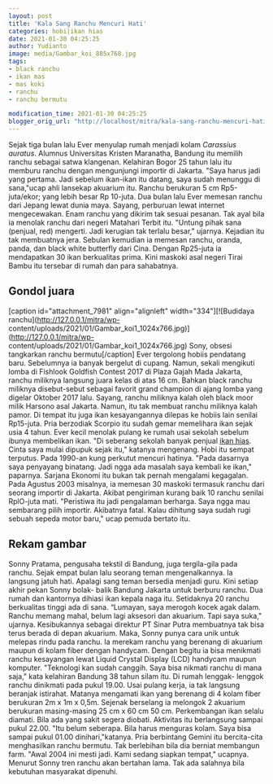 ```yaml
---
layout: post
title: 'Kala Sang Ranchu Mencuri Hati'
categories: hobi|ikan hias
date: 2021-01-30 04:25:25
author: Yudianto
image: media/Gambar_koi_885x768.jpg
tags:
- black ranchu
- ikan mas
- mas koki
- ranchu
- ranchu bermutu

modification_time: 2021-01-30 04:25:25
blogger_orig_url: "http://localhost/mitra/kala-sang-ranchu-mencuri-hati.html"
---
```


Sejak tiga bulan lalu Ever menyulap rumah menjadi kolam _Carassius auratus_.
Alumnus Universitas Kristen Maranatha, Bandung itu memilih ranchu sebagai
satwa klangenan. Kelahiran Bogor 25 tahun lalu itu memburu ranchu dengan
mengunjungi importir di Jakarta. "Saya harus jadi yang pertama. Jadi sebelum
ikan-ikan itu datang, saya sudah menunggu di sana,"ucap ahli lansekap akuarium
itu. Ranchu berukuran 5 cm Rp5-juta/ekor; yang lebih besar Rp 10-juta. Dua
bulan lalu Ever memesan ranchu dari Jepang lewat dunia maya. Sayang, perburuan
lewat internet mengecewakan. Enam ranchu yang dikirim tak sesuai pesanan. Tak
ayal bila ia menolak ranchu dari negeri Matahari Terbit itu. "Untung pihak
sana (penjual, red) mengerti. Jadi kerugian tak terlalu besar," ujarnya.
Kejadian itu tak membuatnya jera. Sebulan kemudian ia memesan ranchu, oranda,
panda, dan black white butterfly dari Cina. Dengan Rp25-juta ia mendapatkan 30
ikan berkualitas prima. Kini maskoki asal negeri Tirai Bambu itu tersebar di
rumah dan para sahabatnya.

## Gondol juara

[caption id="attachment_7981" align="alignleft" width="334"][![Budidaya
ranchu](http://127.0.0.1/mitra/wp-
content/uploads/2021/01/Gambar_koi1_1024x766.jpg)](http://127.0.0.1/mitra/wp-
content/uploads/2021/01/Gambar_koi1_1024x766.jpg) Sony, obsesi tangkarkan
ranchu bermutu[/caption] Ever tergolong hobiis pendatang baru. Sebelumnya ia
banyak bergelut di cupang. Namun, sekali mengikuti lomba di Fishlook Goldfish
Contest 2017 di Plaza Gajah Mada Jakarta, ranchu miliknya langsung juara kelas
di atas 16 cm. Bahkan black ranchu miliknya disebut-sebut sebagai favorit
grand champion di ajang lomba yang digelar Oktober 2017 lalu. Sayang, ranchu
miliknya kalah oleh black moor milik Harsono asal Jakarta. Namun, itu tak
membuat ranchu miliknya kalah pamor. Di tempat itu juga ikan kesayangannya
dilepas ke hobiis lain senilai Rp15-juta. Pria berzodiak Scorpio itu sudah
gemar memelihara ikan sejak usia 4 tahun. Ever kecil menolak pulang ke rumah
usai sekolah sebelum ibunya membelikan ikan. "Di seberang sekolah banyak
penjual [ikan hias](http://127.0.0.1/mitra/ikan-hias "ikan hias"). Cinta saya
mulai dipupuk sejak itu," katanya mengenang. Hobi itu sempat terputus. Pada
1990-an kung perkutut mencuri hatinya. "Pada dasarnya saya penyayang binatang.
Jadi ngga ada masalah saya kembali ke ikan," paparnya. Sarjana Ekonomi itu
bukan tak pernah mengalami kegagalan. Pada Agustus 2003 misalnya, ia memesan
30 maskoki termasuk ranchu dari seorang importir di Jakarta. Akibat pengiriman
kurang baik 10 ranchu senilai RplO-juta mati. "Peristiwa itu jadi pengalaman
berharga. Saya ngga mau sembarang pilih importir. Akibatnya fatal. Kalau
dihitung saya sudah rugi sebuah sepeda motor baru," ucap pemuda bertato itu.

## Rekam gambar

Sonny Pratama, pengusaha tekstil di Bandung, juga tergila-gila pada ranchu.
Sejak empat bulan lalu seorang teman mengenalkannya. Ia langsung jatuh hati.
Apalagi sang teman bersedia menjadi guru. Kini setiap akhir pekan Sonny bolak-
balik Bandung Jakarta untuk berburu ranchu. Dua rumah dan kantornya dihiasi
ikan kepala naga itu. Setidaknya 20 ranchu berkualitas tinggi ada di sana.
“Lumayan, saya merogoh kocek agak dalam. Ranchu memang mahal, belum lagi
aksesori dan akuarium. Tapi saya suka," ujarnya. Kesibukannya sebagai direktur
PT Sinar Putra membuatnya tak bisa terus berada di depan akuarium. Maka, Sonny
punya cara unik untuk melepas rindu pada ranchu. Ia merekam ranchu yang
berenang di akuarium maupun di kolam fiber dengan handycam. Dengan begitu ia
bisa menikmati ranchu kesayangan lewat Liquid Crystal Display (LCD) handycam
maupun komputer. "Teknologi kan sudah canggih. Saya bisa nikmati ranchu di
mana saja," kata kelahiran Bandung 38 tahun silam itu. Di rumah lenggak-
lenggok ranchu dinikmati pada pukul 19.00. Usai pulang kerja, ia tak langsung
beranjak istirahat. Matanya mengamati ikan yang berenang di 4 kolam fiber
berukuran 2m x 1m x 0,5m. Sejenak berselang ia melongok 2 akuarium berukuran
masing-masing 25 cm x 60 cm 50 cm. Perkembangan ikan selalu diamati. Bila ada
yang sakit segera diobati. Aktivitas itu berlangsung sampai pukul 22.00. "Itu
belum seberapa. Bila harus menguras kolam. Saya bisa sampai pukul 01.00
dinihari,"katanya. Pria berbintang Gemini itu bercita-cita menghasilkan ranchu
bermutu. Tak berlebihan bila dia berniat membangun farm. "Awal 2004 ini mesti
jadi. Kami sedang siapkan tempat," ucapnya. Menurut Sonny tren ranchu akan
bertahan lama. Tak ada salahnya bila kebutuhan masyarakat dipenuhi.


